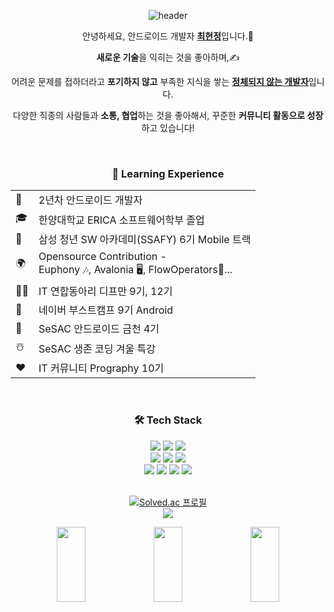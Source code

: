 <div align="center">

![header](https://capsule-render.vercel.app/api?type=slice&color=e3a6ae&text=HyunJung%20Choi&fontAlignY=50&fontSize=70&height=250&animation=fadeIn&desc=Junior%20Android%20Developer&descAlignY=70) 
  
<p>
안녕하세요, 안드로이드 개발자 <ins><b>최현정</b></ins>입니다.🙌</p>

<p align="center">
<b>새로운 기술</b>을 익히는 것을 좋아하며,✍️</p>

<p align="center">
어려운 문제를 접하더라고 <b>포기하지 않고</b> 부족한 지식을 쌓는 <ins><b>정체되지 않는 개발자</b></ins>입니다.</p>

<p align="center">
다양한 직종의 사람들과 <b>소통, 협업</b>하는 것을 좋아해서, 꾸준한 <b>커뮤니티 활동으로 성장</b>하고 있습니다!</p>
</br>

<p align="center">
<h3>📖 Learning Experience</h3>

<table>
  <tr>
    <td>🐥</td>
    <td>2년차 안드로이드 개발자</td>
  </tr>
  <tr>
    <td>🎓</td>
    <td>한양대학교 ERICA 소프트웨어학부 졸업</td>
  </tr>
  <tr>
    <td>💙</td>
    <td>삼성 청년 SW 아카데미(SSAFY) 6기 Mobile 트랙</td>
  </tr>
  <tr>
    <td>🌍</td>
    <td>Opensource Contribution -</br>Euphony 🎶, Avalonia 🖥️, FlowOperators🌊...</td>
  </tr>
  <tr>
    <td>👩‍💻</td>
    <td>IT 연합동아리 디프만 9기, 12기</strong></td>
  </tr>
  <tr>
    <td>💚</td>
    <td>네이버 부스트캠프 9기 Android</td>
  </tr>
  <tr>
    <td>🌱</td>
    <td>SeSAC 안드로이드 금천 4기</td>
  </tr>
  <tr>
    <td>☃️</td>
    <td>SeSAC 생존 코딩 겨울 특강</td>
  </tr>
  <tr>
    <td>❤️</td>
    <td>IT 커뮤니티 Prography 10기</td>
  </tr>
</table>
</br>

<h3>🛠️ Tech Stack</h3>
<img src ="https://img.shields.io/badge/Android-3DDC84.svg?&style=for-the-badge&logo=Android&logoColor=white"/>
<img src ="https://img.shields.io/badge/Kotlin-7F52FF.svg?&style=for-the-badge&logo=Kotlin&logoColor=white"/>
<img src ="https://img.shields.io/badge/java-%23ED8B00.svg?style=for-the-badge&logo=openjdk&logoColor=white"/>
</br>
<img src ="https://img.shields.io/badge/Flutter-02569B?style=for-the-badge&logo=flutter&logoColor=white"/>
<img src ="https://img.shields.io/badge/Firebase-FFCA28.svg?&style=for-the-badge&logo=Firebase&logoColor=white"/>
<img src ="https://img.shields.io/badge/sqlite-%2307405e.svg?style=for-the-badge&logo=sqlite&logoColor=white"/>
</br>
<img src ="https://img.shields.io/badge/git-%23F05033.svg?style=for-the-badge&logo=git&logoColor=white"/>
<img src ="https://img.shields.io/badge/github-%23121011.svg?style=for-the-badge&logo=github&logoColor=white"/>
<img src ="https://img.shields.io/badge/gitlab-%23181717.svg?style=for-the-badge&logo=gitlab&logoColor=white"/>
<img src ="https://img.shields.io/badge/figma-F24E1E.svg?style=for-the-badge&logo=figma&logoColor=white"/>
</br>
</br>

[![Solved.ac
프로필](http://mazassumnida.wtf/api/mini/generate_badge?boj=hyunjung)](https://solved.ac/hyunjung)
</br>
<a href=https://hits.seeyoufarm.com><img src="https://hits.seeyoufarm.com/api/count/incr/badge.svg?url=https%3A%2F%2Fgithub.com%2Fhyunjung-choi&count_bg=%23E3A6AE&title_bg=%23555555&icon=&icon_color=%23E7E7E7&title=hits&edge_flat=false"></a>
</p>

<p>
  <a href="#">
    <img
      src="https://render.gitanimals.org/lines/hyunjung-choi?pet-id=581688451884332795"
      width="30%"
      height="120"
    /></a>
  
  <a href="#">
    <img
      src="https://render.gitanimals.org/lines/hyunjung-choi?pet-id=588383017790335273"
      width="30%"
      height="120"
    /></a>

  <a href="#">
  <img
    src="https://render.gitanimals.org/lines/hyunjung-choi?pet-id=646586397857404198"
    width="30%"
    height="120"
  /></a>
</p>

</div>

<!--
**hyunjung-choi/hyunjung-choi** is a ✨ _special_ ✨ repository because its `README.md` (this file) appears on your GitHub profile.

Here are some ideas to get you started:

- 🔭 I’m currently working on ...
- 🌱 I’m currently learning ...
- 👯 I’m looking to collaborate on ...
- 🤔 I’m looking for help with ...
- 💬 Ask me about ...
- 📫 How to reach me: ...
- 😄 Pronouns: ...
- ⚡ Fun fact: ...
-->
